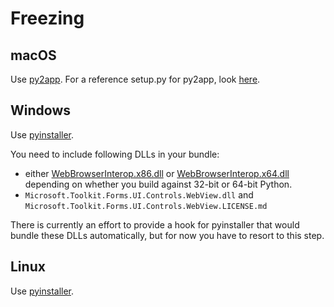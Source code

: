# Freezing

## macOS

Use [py2app](https://py2app.readthedocs.io/en/latest/). For a reference setup.py for py2app, look [here](https://github.com/r0x0r/pywebview/blob/master/examples/py2app_setup.py).

## Windows

Use [pyinstaller](https://www.pyinstaller.org/).

You need to include following DLLs in your bundle:
- either [WebBrowserInterop.x86.dll](https://github.com/r0x0r/pywebview/blob/master/webview/lib/WebBrowserInterop.x86.dll) or [WebBrowserInterop.x64.dll](https://github.com/r0x0r/pywebview/blob/master/webview/lib/WebBrowserInterop.x64.dll) depending on whether you build against 32-bit or 64-bit Python. 
- `Microsoft.Toolkit.Forms.UI.Controls.WebView.dll` and `Microsoft.Toolkit.Forms.UI.Controls.WebView.LICENSE.md`

There is currently an effort to provide a hook for pyinstaller that would bundle these DLLs automatically, but for now you have to resort to this step.

## Linux

Use [pyinstaller](https://www.pyinstaller.org/).

